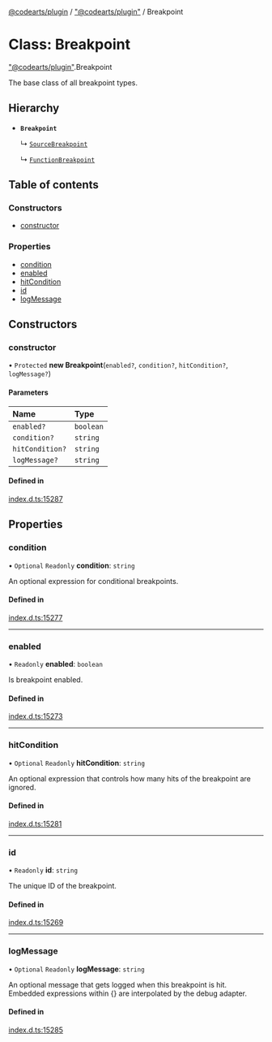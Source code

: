 [@codearts/plugin](../README.md) / ["@codearts/plugin"](../modules/_codearts_plugin_.md) / Breakpoint

# Class: Breakpoint

["@codearts/plugin"](../modules/_codearts_plugin_.md).Breakpoint

The base class of all breakpoint types.

## Hierarchy

- **`Breakpoint`**

  ↳ [`SourceBreakpoint`](codearts_plugin_.SourceBreakpoint.md)

  ↳ [`FunctionBreakpoint`](codearts_plugin_.FunctionBreakpoint.md)

## Table of contents

### Constructors

- [constructor](codearts_plugin_.Breakpoint.md#constructor)

### Properties

- [condition](codearts_plugin_.Breakpoint.md#condition)
- [enabled](codearts_plugin_.Breakpoint.md#enabled)
- [hitCondition](codearts_plugin_.Breakpoint.md#hitcondition)
- [id](codearts_plugin_.Breakpoint.md#id)
- [logMessage](codearts_plugin_.Breakpoint.md#logmessage)

## Constructors

### constructor

• `Protected` **new Breakpoint**(`enabled?`, `condition?`, `hitCondition?`, `logMessage?`)

#### Parameters

| Name | Type |
| :------ | :------ |
| `enabled?` | `boolean` |
| `condition?` | `string` |
| `hitCondition?` | `string` |
| `logMessage?` | `string` |

#### Defined in

[index.d.ts:15287](https://github.com/shuyaqian/cloudide-plugin-api/blob/5b69219/index.d.ts#L15287)

## Properties

### condition

• `Optional` `Readonly` **condition**: `string`

An optional expression for conditional breakpoints.

#### Defined in

[index.d.ts:15277](https://github.com/shuyaqian/cloudide-plugin-api/blob/5b69219/index.d.ts#L15277)

___

### enabled

• `Readonly` **enabled**: `boolean`

Is breakpoint enabled.

#### Defined in

[index.d.ts:15273](https://github.com/shuyaqian/cloudide-plugin-api/blob/5b69219/index.d.ts#L15273)

___

### hitCondition

• `Optional` `Readonly` **hitCondition**: `string`

An optional expression that controls how many hits of the breakpoint are ignored.

#### Defined in

[index.d.ts:15281](https://github.com/shuyaqian/cloudide-plugin-api/blob/5b69219/index.d.ts#L15281)

___

### id

• `Readonly` **id**: `string`

The unique ID of the breakpoint.

#### Defined in

[index.d.ts:15269](https://github.com/shuyaqian/cloudide-plugin-api/blob/5b69219/index.d.ts#L15269)

___

### logMessage

• `Optional` `Readonly` **logMessage**: `string`

An optional message that gets logged when this breakpoint is hit. Embedded expressions within {} are interpolated by the debug adapter.

#### Defined in

[index.d.ts:15285](https://github.com/shuyaqian/cloudide-plugin-api/blob/5b69219/index.d.ts#L15285)
